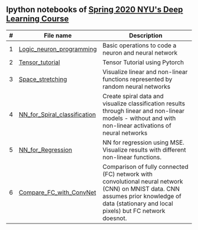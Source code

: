 

## Ipython notebooks of [Spring 2020 NYU's Deep Learning Course](https://atcold.github.io/pytorch-Deep-Learning/)
| # | **File name** |  **Description** |
| ---------- |--------- | ------------------------------------------------| 
|1|[Logic_neuron_programming](https://github.com/ruchikaverma-iitg/ML-DL-RL_Codes/blob/master/Hands_on_Deep_Learning/Deep_Learning_NYU/00-logic_neuron_programming.ipynb)| Basic operations to code a neuron and neural network|
|2|[Tensor_tutorial](https://github.com/ruchikaverma-iitg/ML-DL-RL_Codes/blob/master/Hands_on_Deep_Learning/Deep_Learning_NYU/01-tensor_tutorial.ipynb)| Tensor Tutorial using Pytorch|
|3|[Space_stretching](https://github.com/ruchikaverma-iitg/ML-DL-RL_Codes/blob/master/Hands_on_Deep_Learning/Deep_Learning_NYU/02-space_stretching.ipynb)| Visualize linear and non-linear functions represented by random neural networks|
|4|[NN_for_Spiral_classification](https://github.com/ruchikaverma-iitg/ML-DL-RL_Codes/blob/master/Hands_on_Deep_Learning/Deep_Learning_NYU/04_spiral_classification.ipynb)| Create spiral data and visualize classification results through linear and non-linear models - without and with non-linear activations of neural networks|
|5|[NN_for_Regression](https://github.com/ruchikaverma-iitg/ML-DL-RL_Codes/blob/master/Hands_on_Deep_Learning/Deep_Learning_NYU/05_regression.ipynb)| NN for regression using MSE. Visualize results with different non-linear functions.|
|6|[Compare_FC_with_ConvNet](https://github.com/ruchikaverma-iitg/ML-DL-RL_Codes/blob/master/Hands_on_Deep_Learning/Deep_Learning_NYU/06_convnet.ipynb)| Comparison of fully connected (FC) network with convolutional neural network (CNN) on MNIST data. CNN assumes prior knowledge of data (stationary and local pixels) but FC network doesnot.|
